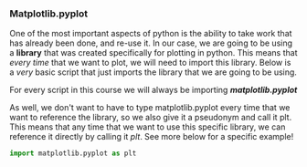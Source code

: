 ### Matplotlib.pyplot

One of the most important aspects of python is the ability to take work that has already been done, and re-use it.  In our case, we are going to be using a **library** that was created specifically for plotting in python.  This means that _every time_ that we want to plot, we will need to import this library.  Below is a _very_ basic script that just imports the library that we are going to be using.

For every script in this course we will always be importing _**matplotlib.pyplot**_


As well, we don't want to have to type matplotlib.pyplot every time that we want to reference the library, so we also give it a pseudonym and call it plt.  This means that any time that we want to use this specific library, we can reference it directly by calling it _plt_.  See more below for a specific example!



```python
import matplotlib.pyplot as plt

```
